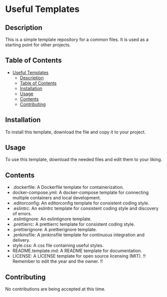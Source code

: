 # Useful Templates

## Description

This is a simple template repository for a common files. It is used as a starting point for other projects.

## Table of Contents

-   [Useful Templates](#useful-templates)
    -   [Description](#description)
    -   [Table of Contents](#table-of-contents)
    -   [Installation](#installation)
    -   [Usage](#usage)
    -   [Contents](#contents)
    -   [Contributing](#contributing)

## Installation

To install this template, download the file and copy it to your project.

## Usage

To use this template, download the needed files and edit them to your liking.

## Contents

-   .dockerfile: A Dockerfile template for containerization.
-   docker-compose.yml: A docker-compose template for connecting multiple containers and local development.
-   .editorconfig: An editorconfig template for consistent coding style.
-   .eslintrc: An eslintrc template for consistent coding style and discovery of errors.
-   .eslintignore: An eslintignore template.
-   .prettierrc: A prettierrc template for consistent coding style.
-   .prettierignore: A prettierignore template.
-   .jenkinsfile: A jenkinsfile template for continuous integration and delivery.
-   style.css: A css file containing useful styles.
-   README.template.md: A README template for documentation.
-   LICENSE: A LICENSE template for open source licensing (MIT). !! Remember to edit the year and the owner. !!

## Contributing

No contributions are being accepted at this time.
